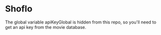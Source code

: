 # Shoflo

The global variable apiKeyGlobal is hidden from this repo, so you'll need to get an api key from the movie database.
